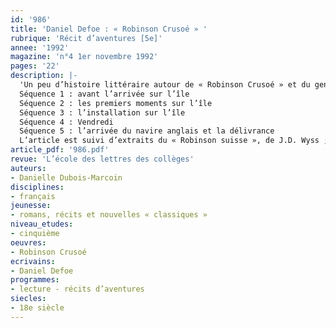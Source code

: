 ```yaml
---
id: '986'
title: 'Daniel Defoe : « Robinson Crusoé » '
rubrique: 'Récit d’aventures [5e]'
annee: '1992'
magazine: 'n°4 1er novembre 1992'
pages: '22'
description: |-
  'Un peu d’histoire littéraire autour de « Robinson Crusoé » et du genre de la « robinsonnade », suivi d’une étude de l’œuvre :
  Séquence 1 : avant l’arrivée sur l’île
  Séquence 2 : les premiers moments sur l’île
  Séquence 3 : l’installation sur l’île
  Séquence 4 : Vendredi
  Séquence 5 : l’arrivée du navire anglais et la délivrance
  L’article est suivi d’extraits du « Robinson suisse », de J.D. Wyss ; de « L’Île mystérieuse », de Jules Verne ; du « Robinson des demoiselles », de Mme Woillez ; de « Vendredi ou la Vie sauvage », de Michel Tournier.'
article_pdf: '986.pdf'
revue: 'L’école des lettres des collèges'
auteurs:
- Danielle Dubois-Marcoin
disciplines:
- français
jeunesse:
- romans, récits et nouvelles « classiques »
niveau_etudes:
- cinquième
oeuvres:
- Robinson Crusoé
ecrivains:
- Daniel Defoe
programmes:
- lecture - récits d’aventures
siecles:
- 18e siècle
---
```

